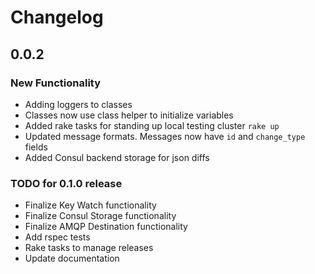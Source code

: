 # Changelog

## 0.0.2

### New Functionality
- Adding loggers to classes
- Classes now use class helper to initialize variables
- Added rake tasks for standing up local testing cluster `rake up`
- Updated message formats.  Messages now have `id` and `change_type` fields
- Added Consul backend storage for json diffs

### TODO for 0.1.0 release
- Finalize Key Watch functionality
- Finalize Consul Storage functionality
- Finalize AMQP Destination functionality
- Add rspec tests
- Rake tasks to manage releases
- Update documentation


